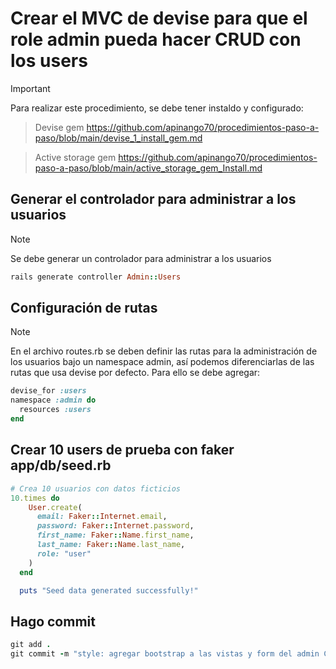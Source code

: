 # Crear el MVC de devise para que el role admin pueda hacer CRUD con los users

> [!IMPORTANT]
> Para realizar este procedimiento, se debe tener instaldo y configurado:

>Devise gem https://github.com/apinango70/procedimientos-paso-a-paso/blob/main/devise_1_install_gem.md

>Active storage gem https://github.com/apinango70/procedimientos-paso-a-paso/blob/main/active_storage_gem_Install.md

## Generar el controlador para administrar a los usuarios

> [!NOTE]
> Se debe generar un controlador para administrar a los usuarios

```ruby
rails generate controller Admin::Users
```

## Configuración de rutas

> [!NOTE]
En el archivo routes.rb se deben definir las rutas para la administración de los usuarios bajo un namespace admin, así podemos diferenciarlas de las rutas que usa devise por defecto. Para ello se debe agregar: 

```ruby
devise_for :users
namespace :admin do
  resources :users
end
```

## Crear 10 users de prueba con faker app/db/seed.rb

```ruby
# Crea 10 usuarios con datos ficticios
10.times do
    User.create(
      email: Faker::Internet.email,
      password: Faker::Internet.password,
      first_name: Faker::Name.first_name,
      last_name: Faker::Name.last_name,
      role: "user"
    )
  end

  puts "Seed data generated successfully!"
```

## Hago commit

```ruby
git add .
git commit -m "style: agregar bootstrap a las vistas y form del admin CRUD"
```
